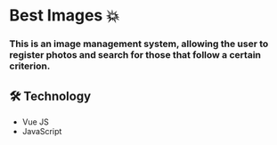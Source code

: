 # Best Images 💥

### This is an image management system, allowing the user to register photos and search for those that follow a certain criterion.



## 🛠 Technology
* Vue JS
* JavaScript
